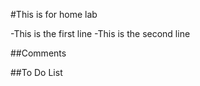 
#This is for home lab

-This is the first line
-This is the second line


##Comments



##To Do List







